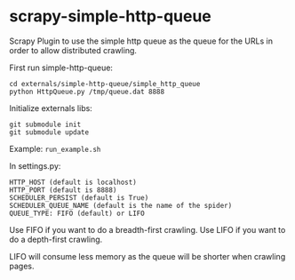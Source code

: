 scrapy-simple-http-queue
========================

Scrapy Plugin to use the simple http queue as the queue for the URLs in order to allow distributed crawling.

First run simple-http-queue:

	cd externals/simple-http-queue/simple_http_queue
	python HttpQueue.py /tmp/queue.dat 8888

Initialize externals libs:

	git submodule init
	git submodule update

Example: `run_example.sh`

In settings.py:

	HTTP_HOST (default is localhost)
	HTTP_PORT (default is 8888)
	SCHEDULER_PERSIST (default is True)
	SCHEDULER_QUEUE_NAME (default is the name of the spider)
	QUEUE_TYPE: FIFO (default) or LIFO

Use FIFO if you want to do a breadth-first crawling.
Use LIFO if you want to do a depth-first crawling.

LIFO will consume less memory as the queue will be shorter when crawling pages.
